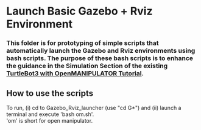 # Launch Basic Gazebo + Rviz Environment

### This folder is for prototyping of simple scripts that automatically launch the Gazebo and Rviz environments using bash scripts. The purpose of these bash scripts is to enhance the guidance in the Simulation Section of the existing [TurtleBot3 with OpenMANIPULATOR Tutorial](https://emanual.robotis.com/docs/en/platform/turtlebot3/manipulation/#manipulation).  


## How to use the scripts

To run, (i) cd to Gazebo_Rviz_launcher (use "cd G*") and (ii) launch a terminal and execute 'bash om.sh'.
<br>
'om' is short for open manipulator.
